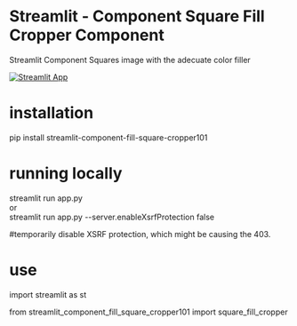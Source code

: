 # Streamlit - Component Square Fill Cropper Component

Streamlit Component Squares image with the adecuate color filler

[![Streamlit App](https://static.streamlit.io/badges/streamlit_badge_black_white.svg)](https://webdevserv-portfolio-idoia-icodeidoia-portfolio-9kblei.streamlit.app/a_LIVE_Square_Filler_app)

# installation

pip install streamlit-component-fill-square-cropper101


# running locally

streamlit run app.py  
or  
streamlit run app.py --server.enableXsrfProtection false  

#temporarily disable XSRF protection, which might be causing the 403.  

# use

import streamlit as st  


from streamlit_component_fill_square_cropper101 import square_fill_cropper  